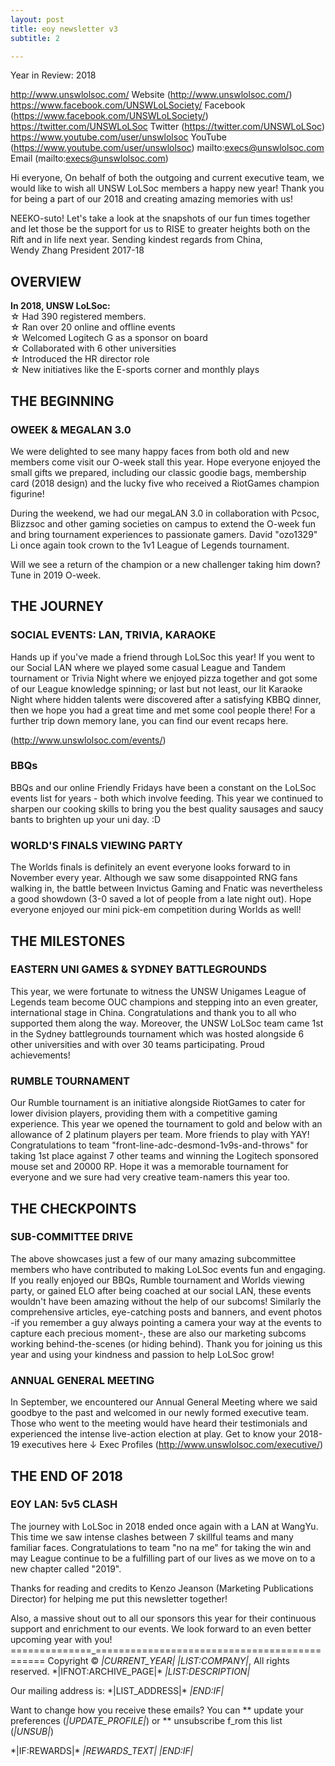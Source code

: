 ```yaml
---
layout: post
title: eoy newsletter v3
subtitle: 2

---
```

Year in Review: 2018

http://www.unswlolsoc.com/ Website (http://www.unswlolsoc.com/)
https://www.facebook.com/UNSWLoLSociety/ Facebook (https://www.facebook.com/UNSWLoLSociety/)
https://twitter.com/UNSWLoLSoc Twitter (https://twitter.com/UNSWLoLSoc)
https://www.youtube.com/user/unswlolsoc YouTube (https://www.youtube.com/user/unswlolsoc)
mailto:execs@unswlolsoc.com Email (mailto:execs@unswlolsoc.com)

Hi everyone, On behalf of both the outgoing and current executive team, we would like to wish all UNSW LoLSoc members a happy new year! Thank you for being a part of our 2018 and creating amazing memories with us!  
  
NEEKO-suto! Let's take a look at the snapshots of our fun times together and let those be the support for us to  RISE to greater heights both on the Rift and in life next year.  Sending kindest regards from China,  
Wendy Zhang President 2017-18 

## OVERVIEW

**In 2018, UNSW LoLSoc:**  
☆ Had 390 registered members.  
☆ Ran over 20 online and offline events   
☆ Welcomed Logitech G as a sponsor on board   
☆ Collaborated with 6 other universities   
☆ Introduced the HR director role   
☆ New initiatives like the E-sports corner and monthly plays 

## THE BEGINNING

### OWEEK & MEGALAN 3.0

 We were delighted to see many happy faces from both old and new members come visit our O-week stall this year. Hope everyone enjoyed the small gifts we prepared, including our classic goodie bags, membership card (2018 design) and the lucky five who received a RiotGames champion figurine!  

During the weekend, we had our megaLAN 3.0 in collaboration with Pcsoc, Blizzsoc and other gaming societies on campus to extend the O-week fun and bring tournament experiences to passionate gamers. David "ozo1329" Li once again took crown to the 1v1 League of Legends tournament.  

Will we see a return of the champion or a new challenger taking him down?  
Tune in 2019 O-week. 

## THE JOURNEY 

### SOCIAL EVENTS: LAN, TRIVIA, KARAOKE

Hands up if you've made a friend through LoLSoc this year! If you went to our Social LAN where we played some casual League and Tandem tournament or Trivia Night where we enjoyed pizza together and got some of our League knowledge spinning; or last but not least, our lit Karaoke Night where hidden talents were discovered after a satisfying KBBQ dinner, then we hope you had a great time and met some cool people there! For a further trip down memory lane, you can find our event recaps here. 

(http://www.unswlolsoc.com/events/) 

### BBQs  

BBQs and our online Friendly Fridays have been a constant on the LoLSoc events list for years - both which involve feeding. This year we continued to sharpen our cooking skills to bring you the best quality sausages and saucy bants to brighten up your uni day. :D 

### WORLD'S FINALS VIEWING PARTY 

The Worlds finals is definitely an event everyone looks forward to in November every year. Although we saw some disappointed RNG fans walking in, the battle between Invictus Gaming and Fnatic was nevertheless a good showdown (3-0 saved a lot of people from a late night out).  Hope everyone enjoyed our mini pick-em competition during Worlds as well!  

## THE MILESTONES 

### EASTERN UNI GAMES & SYDNEY BATTLEGROUNDS  

This year, we were fortunate to witness the UNSW Unigames League of Legends team become OUC champions and stepping into an even greater, international stage in China. Congratulations and thank you to all who supported them along the way.  Moreover, the UNSW LoLSoc team came 1st in the Sydney battlegrounds tournament which was hosted alongside 6 other universities and with over 30 teams participating. Proud achievements! 

### RUMBLE TOURNAMENT 

Our Rumble tournament is an initiative alongside RiotGames to cater for lower division players, providing them with a competitive gaming experience. This year we opened the tournament to gold and below with an allowance of 2 platinum players per team. More friends to play with YAY!  Congratulations to team "front-line-adc-desmond-1v9s-and-throws" for taking 1st place against 7 other teams and winning the Logitech sponsored mouse set and 20000 RP. Hope it was a memorable tournament for everyone and we sure had very creative team-namers this year too.  

## THE CHECKPOINTS 

### SUB-COMMITTEE DRIVE

The above showcases just a few of our many amazing subcommittee members who have contributed to making LoLSoc events fun and engaging. If you really enjoyed our BBQs, Rumble tournament and Worlds viewing party, or gained ELO after being coached at our social LAN, these events wouldn't have been amazing without the help of our subcoms! Similarly the comprehensive articles, eye-catching posts and banners, and event photos -if you remember a guy always pointing a camera your way at the events to capture each precious moment-, these are also our marketing subcoms working behind-the-scenes (or hiding behind).  Thank you for joining us this year and using your kindness and passion to help LoLSoc grow! 

### ANNUAL GENERAL MEETING 

In September, we encountered our Annual General Meeting where we said goodbye to the past and welcomed in our newly formed executive team. Those who went to the meeting would have heard their testimonials and experienced the intense live-action election at play.  Get to know your 2018-19 executives here ↓ Exec Profiles (http://www.unswlolsoc.com/executive/) 

## THE END OF 2018 

### EOY LAN: 5v5 CLASH

The journey with LoLSoc in 2018 ended once again with a LAN at WangYu. This time we saw intense clashes between 7 skillful teams and many familiar faces. Congratulations to team "no na me" for taking the win and may League continue to be a fulfilling part of our lives as we move on to a new chapter called "2019". 

Thanks for reading and credits to Kenzo Jeanson (Marketing Publications Director) for helping me put this newsletter together!  

Also, a massive shout out to all our sponsors this year for their continuous support and enrichment to our events. We look forward to an even better upcoming year with you!  ==============_=============================================
Copyright © *|CURRENT_YEAR|* *|LIST:COMPANY|*, All rights reserved.
\*|IFNOT:ARCHIVE_PAGE|* *|LIST:DESCRIPTION|*

Our mailing address is:
\*|LIST_ADDRESS|* *|END:IF|*

Want to change how you receive these emails?
You can ** update your preferences (*|UPDATE_PROFILE|*)
or ** unsubscribe f_rom this list (*|UNSUB|*)

\*|IF:REWARDS|* *|REWARDS_TEXT|* *|END:IF|*

